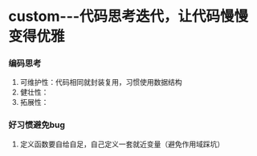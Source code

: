 # custom---代码思考迭代，让代码慢慢变得优雅
### 编码思考
1. 可维护性：代码相同就封装复用，习惯使用数据结构
2. 健壮性：
3. 拓展性：

### 好习惯避免bug
1. 定义函数要自给自足，自己定义一套就近变量（避免作用域踩坑）